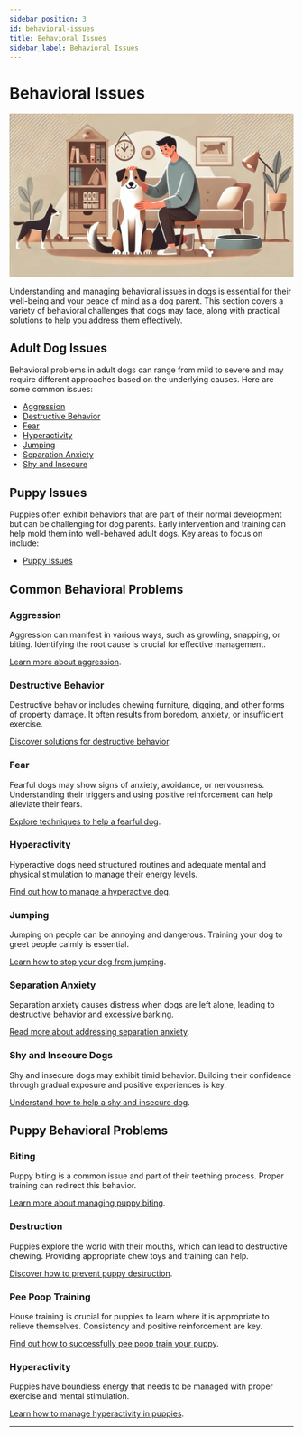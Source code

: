 ```yaml
---
sidebar_position: 3
id: behavioral-issues
title: Behavioral Issues
sidebar_label: Behavioral Issues
---
```


# Behavioral Issues
![OhMyDog Rocks Banner](../../static/img/Behavior-Cover.jpg)

Understanding and managing behavioral issues in dogs is essential for their well-being and your peace of mind as a dog parent. This section covers a variety of behavioral challenges that dogs may face, along with practical solutions to help you address them effectively.

## Adult Dog Issues

Behavioral problems in adult dogs can range from mild to severe and may require different approaches based on the underlying causes. Here are some common issues:

- [Aggression](./Adult/Aggression.md)
- [Destructive Behavior](./Adult/Destructive.md)
- [Fear](./Adult/Fear.md)
- [Hyperactivity](./Adult/Hyper-Activity.md)
- [Jumping](./Adult/Jumping.md)
- [Separation Anxiety](./Adult/Separation-Anxiety.md)
- [Shy and Insecure](./Adult/Shy-Insecure.md)

## Puppy Issues

Puppies often exhibit behaviors that are part of their normal development but can be challenging for dog parents. Early intervention and training can help mold them into well-behaved adult dogs. Key areas to focus on include:

- [Puppy Issues](./Puppy)

## Common Behavioral Problems

### Aggression

Aggression can manifest in various ways, such as growling, snapping, or biting. Identifying the root cause is crucial for effective management.

[Learn more about aggression](./Adult/Aggression.md).

### Destructive Behavior

Destructive behavior includes chewing furniture, digging, and other forms of property damage. It often results from boredom, anxiety, or insufficient exercise.

[Discover solutions for destructive behavior](./Adult/Destructive.md).

### Fear

Fearful dogs may show signs of anxiety, avoidance, or nervousness. Understanding their triggers and using positive reinforcement can help alleviate their fears.

[Explore techniques to help a fearful dog](./Adult/Fear.md).

### Hyperactivity

Hyperactive dogs need structured routines and adequate mental and physical stimulation to manage their energy levels.

[Find out how to manage a hyperactive dog](./Adult/Hyper-Activity.md).

### Jumping

Jumping on people can be annoying and dangerous. Training your dog to greet people calmly is essential.

[Learn how to stop your dog from jumping](./Adult/Jumping.md).

### Separation Anxiety

Separation anxiety causes distress when dogs are left alone, leading to destructive behavior and excessive barking.

[Read more about addressing separation anxiety](./Adult/Separation-Anxiety.md).

### Shy and Insecure Dogs

Shy and insecure dogs may exhibit timid behavior. Building their confidence through gradual exposure and positive experiences is key.

[Understand how to help a shy and insecure dog](./Adult/Shy-Insecure.md).

## Puppy Behavioral Problems

### Biting

Puppy biting is a common issue and part of their teething process. Proper training can redirect this behavior.

[Learn more about managing puppy biting](./Puppy).

### Destruction

Puppies explore the world with their mouths, which can lead to destructive chewing. Providing appropriate chew toys and training can help.

[Discover how to prevent puppy destruction](./Puppy).

### Pee Poop Training

House training is crucial for puppies to learn where it is appropriate to relieve themselves. Consistency and positive reinforcement are key.

[Find out how to successfully pee poop train your puppy](./Puppy).

### Hyperactivity

Puppies have boundless energy that needs to be managed with proper exercise and mental stimulation.

[Learn how to manage hyperactivity in puppies](./Puppy).

---